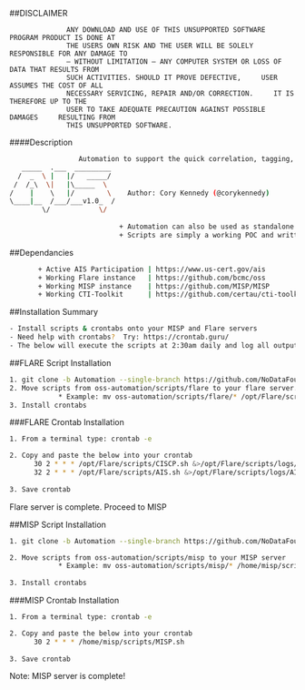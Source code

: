 ##DISCLAIMER

                  ANY DOWNLOAD AND USE OF THIS UNSUPPORTED SOFTWARE PROGRAM PRODUCT IS DONE AT
                  THE USERS OWN RISK AND THE USER WILL BE SOLELY RESPONSIBLE FOR ANY DAMAGE TO
                  – WITHOUT LIMITATION – ANY COMPUTER SYSTEM OR LOSS OF DATA THAT RESULTS FROM
                  SUCH ACTIVITIES. SHOULD IT PROVE DEFECTIVE,     USER ASSUMES THE COST OF ALL
                  NECESSARY SERVICING, REPAIR AND/OR CORRECTION.     IT IS THEREFORE UP TO THE
                  USER TO TAKE ADEQUATE PRECAUTION AGAINST POSSIBLE DAMAGES     RESULTING FROM
                  THIS UNSUPPORTED SOFTWARE.

####Description

```bash        
                 Automation to support the quick correlation, tagging, and visualization of AIS data.   
   _____  .___  _________           
  /  _  \ |   |/   _____/                           
 /  /_\  \|   |\_____  \                            
/    |    \   |/        \    Author: Cory Kennedy (@corykennedy)                       
\____|__  /___/___v1.0_  /                          
        \/            \/                            
                   
                           + Automation can also be used as standalone scripts                          
                           + Scripts are simply a working POC and written to only support TAXII 1.1  
```
                                                    
##Dependancies
```bash
       + Active AIS Participation | https://www.us-cert.gov/ais                    
       + Working Flare instance   | https://github.com/bcmc/oss
       + Working MISP instance    | https://github.com/MISP/MISP                      
       + Working CTI-Toolkit      | https://github.com/certau/cti-toolkit.git (Installed on MISP server)
```
                             
##Installation Summary
```bash
- Install scripts & crontabs onto your MISP and Flare servers               
- Need help with crontabs?  Try: https://crontab.guru/                   
- The below will execute the scripts at 2:30am daily and log all output
```
                               
##FLARE Script Installation
```bash
1. git clone -b Automation --single-branch https://github.com/NoDataFound/oss.git oss-automation
2. Move scripts from oss-automation/scripts/flare to your flare server.
            * Example: mv oss-automation/scripts/flare/* /opt/Flare/scripts/
3. Install crontabs
```
###FLARE Crontab Installation
```bash
1. From a terminal type: crontab -e

2. Copy and paste the below into your crontab
      30 2 * * * /opt/Flare/scripts/CISCP.sh &>/opt/Flare/scripts/logs/CISCP_`date +\%y-\%m-\%d`.out
      32 2 * * * /opt/Flare/scripts/AIS.sh &>/opt/Flare/scripts/logs/AIS_`date +\%y-\%m-\%d`.out
      
3. Save crontab
```
Flare server is complete. Proceed to MISP

##MISP Script Installation

```bash
1. git clone -b Automation --single-branch https://github.com/NoDataFound/oss.git oss-automation

2. Move scripts from oss-automation/scripts/misp to your MISP server
            * Example: mv oss-automation/scripts/misp/* /home/misp/scripts/
            
3. Install crontabs
```

###MISP Crontab Installation
```bash
1. From a terminal type: crontab -e

2. Copy and paste the below into your crontab
      30 2 * * * /home/misp/scripts/MISP.sh
      
3. Save crontab
```
Note: MISP server is complete!

